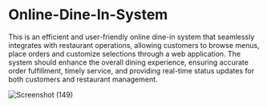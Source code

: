 # Online-Dine-In-System 
This is an efficient and user-friendly online dine-in system that seamlessly integrates with restaurant operations, allowing customers to browse menus, place orders and customize selections through a web application. The system should enhance the overall dining experience, ensuring accurate order fulfillment, timely service, and providing real-time status updates for both customers and restaurant management.  


![Screenshot (149)](https://github.com/srujan3185/Online-Dine-In-System/assets/136983547/39b299aa-65f8-46f2-8cb9-f8de5853a4cf)

